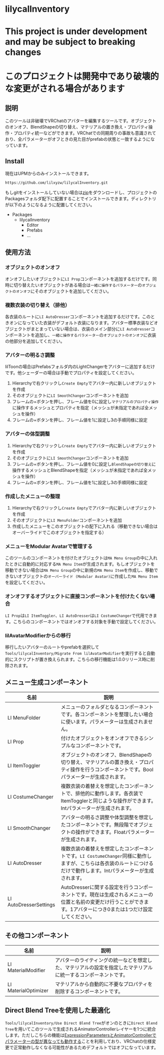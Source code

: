 lilycalInventory
====

# This project is under development and may be subject to breaking changes
# このプロジェクトは開発中であり破壊的な変更がされる場合があります

## 説明

このツールは非破壊でVRChatのアバターを編集するツールです。オブジェクトのオンオフ、BlendShapeの切り替え、マテリアルの置き換え・プロパティ操作・プロパティ統一などができます。VRChatでの同期周りの事故も意識されており、全パラメーターがオフときの見た目がprefabの状態と一致するようになっています。

## Install

現在はUPMからのみインストールできます。

```
https://github.com/lilxyzw/lilycalInventory.git
```

もしgitをインストールしていない場合は[zip](https://github.com/lilxyzw/lilycalInventory/archive/refs/heads/main.zip)をダウンロードし、プロジェクトのPackagesフォルダ配下に配置することでインストールできます。ディレクトリが以下のようになるように配置してください。

- Packages
  - lilycalInventory
    - Editor
    - Prefabs
    - ...

## 使用方法

### オブジェクトのオンオフ

オンオフしたいオブジェクトに`LI Prop`コンポーネントを追加するだけです。同時に切り替えたいオブジェクトがある場合は`一緒に操作するパラメーター`の`オブジェクトのオンオフ`にそのオブジェクトを追加してください。

### 複数衣装の切り替え（排他）

各衣装のルートに`LI AutoDresser`コンポーネントを追加するだけです。このときオンになっていた衣装がデフォルト衣装になります。アバター標準衣装などオブジェクトがまとまっていない場合は、衣装のメイン部分に`LI AutoDresser`コンポーネントを追加し、`一緒に操作するパラメーター`の`オブジェクトのオンオフ`に衣装の他部分を追加してください。

### アバターの明るさ調整

lilToonの場合はPrefabsフォルダ内のLightChangerをアバターに追加するだけです。他シェーダーの場合は手動でプロパティを設定してください。

1. Hierarchyで右クリックし`Create Empty`でアバター内に新しいオブジェクトを作成
2. そのオブジェクトに`LI SmoothChanger`コンポーネントを追加
3. フレームの+ボタンを押し、フレーム値を0に設定し`マテリアルのプロパティ操作`に操作するメッシュとプロパティを指定（メッシュが未指定であれば全メッシュを操作）
4. フレームの+ボタンを押し、フレーム値を1に設定し3の手順同様に設定

### アバターの体型調整

1. Hierarchyで右クリックし`Create Empty`でアバター内に新しいオブジェクトを作成
2. そのオブジェクトに`LI SmoothChanger`コンポーネントを追加
3. フレームの+ボタンを押し、フレーム値を0に設定し`BlendShapeの切り替え`に操作するメッシュとBlendShapeを指定（メッシュが未指定であれば全メッシュを操作）
4. フレームの+ボタンを押し、フレーム値を1に設定し3の手順同様に設定

### 作成したメニューの整理

1. Hierarchyで右クリックし`Create Empty`でアバター内に新しいオブジェクトを作成
2. そのオブジェクトに`LI MenuFolder`コンポーネントを追加
3. 作成したメニューをこのオブジェクトの配下に入れる（移動できない場合はオーバーライドでこのオブジェクトを指定する）

### メニューをModular Avatarで管理する

このツールのコンポーネントを付けたオブジェクトは`MA Menu Group`の中に入れたときに自動的に対応する`MA Menu Item`が生成されます。もしオブジェクトを移動できない場合は`MA Menu Group`の中に新規の`MA Menu Item`を作成し、移動できないオブジェクトの`オーバーライド (Modular Avatar)`に作成した`MA Menu Item`を設定してください。

### オンオフするオブジェクトに直接コンポーネントを付けたくない場合

`LI Prop`は`LI ItemToggler`、`LI AutoDresser`は`LI CostumeChanger`で代用できます。こちらのコンポーネントではオンオフする対象を手動で設定してください。

### lilAvatarModifierからの移行

移行したいアバターのルートやprefabを選択して`Tools/lilycalInventory/Migrate From lilAvatarModifier`を実行すると自動的にスクリプトが置き換えられます。こちらの移行機能は1.0.0リリース時に削除されます。

## メニュー生成コンポーネント

|名前|説明|
|-|-|
|LI MenuFolder|メニューのフォルダとなるコンポーネントです。各コンポーネントを整理したい場合に使います。パラメーターは生成されません。|
|LI Prop|付けたオブジェクトをオンオフできるシンプルなコンポーネントです。|
|LI ItemToggler|オブジェクトのオンオフ、BlendShapeの切り替え、マテリアルの置き換え・プロパティ操作を行うコンポーネントです。Boolパラメーターが生成されます。|
|LI CostumeChanger|複数衣装の着替えを想定したコンポーネントで、排他的に動作します。各衣装でItemTogglerと同じような操作ができます。Intパラメーターが生成されます。|
|LI SmoothChanger|アバターの明るさ調整や体型調整を想定したコンポーネントです。無段階でオブジェクトの操作ができます。Floatパラメーターが生成されます。|
|LI AutoDresser|複数衣装の着替えを想定したコンポーネントです。`LI CostumeChanger`同様に動作しますが、こちらは各衣装のルートにつけるだけで動作します。Intパラメーターが生成されます。|
|LI AutoDresserSettings|AutoDresserに関する設定を行うコンポーネントです。現在は生成されるメニューの位置と名前の変更だけ行うことができます。1アバターにつき0または1つだけ設定してください。|

## その他コンポーネント

|名前|説明|
|-|-|
|LI MaterialModifier|アバターのライティングの統一などを想定した、マテリアルの設定を指定したマテリアルに統一するコンポーネントです。|
|LI MaterialOptimizer|マテリアルから自動的に不要なプロパティを削除するコンポーネントです。|

## Direct Blend Treeを使用した最適化

`Tools/lilycalInventory/Use Direct Blend Tree`がオンのときに`Direct Blend Tree`を用いてこのツールで生成されるAnimatorControllerレイヤーを1つに統合します。ただしこちらの機能は[ExpressionParametersとAnimatorControllerでパラメーターの型が異なっても動作する](https://justsleightly.notion.site/Expression-Parameter-Mismatching-2fc0f34adabd4f4eb047867005e168df)ことを利用しており、VRChatの仕様変更で正常動作しなくなる可能性があるためデフォルトではオフになっています。
